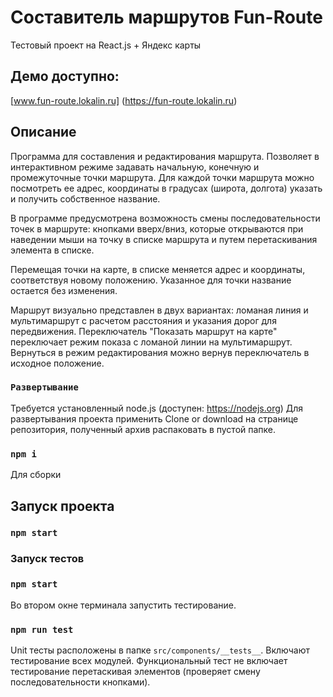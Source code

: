# Составитель маршрутов Fun-Route
Тестовый проект на React.js + Яндекс карты

## Демо доступно:
[www.fun-route.lokalin.ru] (https://fun-route.lokalin.ru)

## Описание
Программа для составления и редактирования маршрута. Позволяет в интерактивном режиме задавать начальную, конечную и промежуточные точки маршрута. Для каждой точки маршрута можно посмотреть ее адрес, координаты в градусах (широта, долгота) указать и получить собственное название.

В программе предусмотрена возможность смены последовательности точек в маршруте: кнопками вверх/вниз, которые открываются при наведении мыши на точку в списке маршрута и путем перетаскивания элемента в списке.

Перемещая точки на карте, в списке меняется адрес и координаты, соответствуя новому положению. Указанное для точки название остается без изменения.

Маршрут визуально представлен в двух вариантах: ломаная линия и мультимаршрут с расчетом расстояния и указания дорог для передвижения. Переключатель "Показать маршрут на карте" переключает режим показа с ломаной линии на мультимаршрут. Вернуться в режим редактирования можно вернув переключатель в исходное положение.


### `Развертывание`
Требуется установленный node.js (доступен: https://nodejs.org)
Для развертывания проекта применить Clone or download на странице репозитория, полученный архив распаковать в пустой папке.

### `npm i`
Для сборки 

## Запуск проекта

### `npm start`

### Запуск тестов

### `npm start`

Во втором окне терминала запустить тестирование. 

### `npm run test`

Unit тесты расположены в папке `src/components/__tests__`. 
Включают тестирование всех модулей. 
Функциональный тест не включает тестирование перетаскивая элементов (проверяет смену последовательности кнопками).



